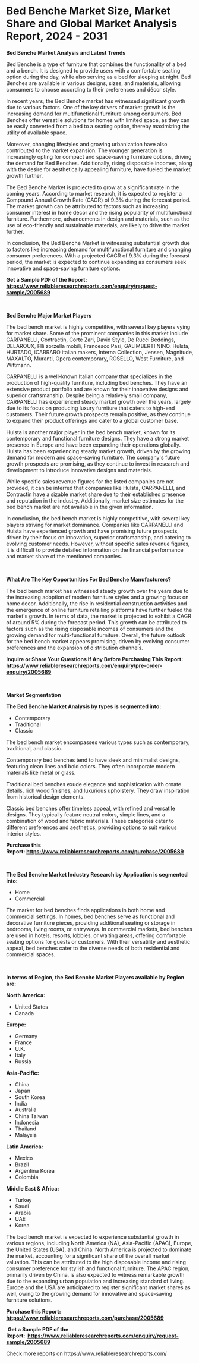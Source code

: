 <p><h1>Bed Benche Market Size, Market Share and Global Market Analysis Report, 2024 - 2031</h1></p><p><strong>Bed Benche Market Analysis and Latest Trends</strong></p>
<p><p>Bed Benche is a type of furniture that combines the functionality of a bed and a bench. It is designed to provide users with a comfortable seating option during the day, while also serving as a bed for sleeping at night. Bed Benches are available in various designs, sizes, and materials, allowing consumers to choose according to their preferences and décor style.</p><p>In recent years, the Bed Benche market has witnessed significant growth due to various factors. One of the key drivers of market growth is the increasing demand for multifunctional furniture among consumers. Bed Benches offer versatile solutions for homes with limited space, as they can be easily converted from a bed to a seating option, thereby maximizing the utility of available space.</p><p>Moreover, changing lifestyles and growing urbanization have also contributed to the market expansion. The younger generation is increasingly opting for compact and space-saving furniture options, driving the demand for Bed Benches. Additionally, rising disposable incomes, along with the desire for aesthetically appealing furniture, have fueled the market growth further.</p><p>The Bed Benche Market is projected to grow at a significant rate in the coming years. According to market research, it is expected to register a Compound Annual Growth Rate (CAGR) of 9.3% during the forecast period. The market growth can be attributed to factors such as increasing consumer interest in home décor and the rising popularity of multifunctional furniture. Furthermore, advancements in design and materials, such as the use of eco-friendly and sustainable materials, are likely to drive the market further.</p><p>In conclusion, the Bed Benche Market is witnessing substantial growth due to factors like increasing demand for multifunctional furniture and changing consumer preferences. With a projected CAGR of 9.3% during the forecast period, the market is expected to continue expanding as consumers seek innovative and space-saving furniture options.</p></p>
<p><strong>Get a Sample PDF of the Report:&nbsp; <a href="https://www.reliableresearchreports.com/enquiry/request-sample/2005689">https://www.reliableresearchreports.com/enquiry/request-sample/2005689</a></strong></p>
<p>&nbsp;</p>
<p><strong>Bed Benche Major Market Players</strong></p>
<p><p>The bed bench market is highly competitive, with several key players vying for market share. Some of the prominent companies in this market include CARPANELLI, Contractin, Corte Zari, David Style, De Rucci Beddings, DELAROUX, Flli zorzella mobili, Francesco Pasi, GALIMBERTI NINO, Hulsta, HURTADO, iCARRARO italian makers, Interna Collection, Jensen, Magnitude, MAXALTO, Muranti, Opera contemporary, ROSELLO, West Furniture, and Wittmann.</p><p>CARPANELLI is a well-known Italian company that specializes in the production of high-quality furniture, including bed benches. They have an extensive product portfolio and are known for their innovative designs and superior craftsmanship. Despite being a relatively small company, CARPANELLI has experienced steady market growth over the years, largely due to its focus on producing luxury furniture that caters to high-end customers. Their future growth prospects remain positive, as they continue to expand their product offerings and cater to a global customer base.</p><p>Hulsta is another major player in the bed bench market, known for its contemporary and functional furniture designs. They have a strong market presence in Europe and have been expanding their operations globally. Hulsta has been experiencing steady market growth, driven by the growing demand for modern and space-saving furniture. The company's future growth prospects are promising, as they continue to invest in research and development to introduce innovative designs and materials.</p><p>While specific sales revenue figures for the listed companies are not provided, it can be inferred that companies like Hulsta, CARPANELLI, and Contractin have a sizable market share due to their established presence and reputation in the industry. Additionally, market size estimates for the bed bench market are not available in the given information.</p><p>In conclusion, the bed bench market is highly competitive, with several key players striving for market dominance. Companies like CARPANELLI and Hulsta have experienced growth and have promising future prospects, driven by their focus on innovation, superior craftsmanship, and catering to evolving customer needs. However, without specific sales revenue figures, it is difficult to provide detailed information on the financial performance and market share of the mentioned companies.</p></p>
<p>&nbsp;</p>
<p><strong>What Are The Key Opportunities For Bed Benche Manufacturers?</strong></p>
<p><p>The bed bench market has witnessed steady growth over the years due to the increasing adoption of modern furniture styles and a growing focus on home decor. Additionally, the rise in residential construction activities and the emergence of online furniture retailing platforms have further fueled the market's growth. In terms of data, the market is projected to exhibit a CAGR of around 5% during the forecast period. This growth can be attributed to factors such as the rising disposable incomes of consumers and the growing demand for multi-functional furniture. Overall, the future outlook for the bed bench market appears promising, driven by evolving consumer preferences and the expansion of distribution channels.</p></p>
<p><strong>Inquire or Share Your Questions If Any Before Purchasing This Report: <a href="https://www.reliableresearchreports.com/enquiry/pre-order-enquiry/2005689">https://www.reliableresearchreports.com/enquiry/pre-order-enquiry/2005689</a></strong></p>
<p>&nbsp;</p>
<p><strong>Market Segmentation</strong></p>
<p><strong>The Bed Benche Market Analysis by types is segmented into:</strong></p>
<p><ul><li>Contemporary</li><li>Traditional</li><li>Classic</li></ul></p>
<p><p>The bed bench market encompasses various types such as contemporary, traditional, and classic. </p><p>Contemporary bed benches tend to have sleek and minimalist designs, featuring clean lines and bold colors. They often incorporate modern materials like metal or glass. </p><p>Traditional bed benches exude elegance and sophistication with ornate details, rich wood finishes, and luxurious upholstery. They draw inspiration from historical design elements. </p><p>Classic bed benches offer timeless appeal, with refined and versatile designs. They typically feature neutral colors, simple lines, and a combination of wood and fabric materials. These categories cater to different preferences and aesthetics, providing options to suit various interior styles.</p></p>
<p><strong>Purchase this Report:&nbsp;<a href="https://www.reliableresearchreports.com/purchase/2005689">https://www.reliableresearchreports.com/purchase/2005689</a></strong></p>
<p>&nbsp;</p>
<p><strong>The Bed Benche Market Industry Research by Application is segmented into:</strong></p>
<p><ul><li>Home</li><li>Commercial</li></ul></p>
<p><p>The market for bed benches finds applications in both home and commercial settings. In homes, bed benches serve as functional and decorative furniture pieces, providing additional seating or storage in bedrooms, living rooms, or entryways. In commercial markets, bed benches are used in hotels, resorts, lobbies, or waiting areas, offering comfortable seating options for guests or customers. With their versatility and aesthetic appeal, bed benches cater to the diverse needs of both residential and commercial spaces.</p></p>
<p>&nbsp;</p>
<p><strong>In terms of Region, the Bed Benche Market Players available by Region are:</strong></p>
<p>
    <p> <strong> North America: </strong>
        <ul>
            <li>United States</li>
            <li>Canada</li>
        </ul>
        </p> 
    <p> <strong> Europe: </strong>
        <ul>
            <li>Germany</li>
            <li>France</li>
            <li>U.K.</li>
            <li>Italy</li>
            <li>Russia</li>
        </ul>
        </p> 
    <p> <strong> Asia-Pacific: </strong>
        <ul>
            <li>China</li>
            <li>Japan</li>
            <li>South Korea</li>
            <li>India</li>
            <li>Australia</li>
            <li>China Taiwan</li>
            <li>Indonesia</li>
            <li>Thailand</li>
            <li>Malaysia</li>
        </ul>
        </p> 
    <p> <strong> Latin America: </strong>
        <ul>
            <li>Mexico</li>
            <li>Brazil</li>
            <li>Argentina Korea</li>
            <li>Colombia</li>
        </ul>
        </p> 
    <p> <strong> Middle East & Africa: </strong>
        <ul>
            <li>Turkey</li>
            <li>Saudi</li>
            <li>Arabia</li>
            <li>UAE</li>
            <li>Korea</li>
        </ul>
    </p>
    </p>
<p><p>The bed bench market is expected to experience substantial growth in various regions, including North America (NA), Asia-Pacific (APAC), Europe, the United States (USA), and China. North America is projected to dominate the market, accounting for a significant share of the overall market valuation. This can be attributed to the high disposable income and rising consumer preference for stylish and functional furniture. The APAC region, primarily driven by China, is also expected to witness remarkable growth due to the expanding urban population and increasing standard of living. Europe and the USA are anticipated to register significant market shares as well, owing to the growing demand for innovative and space-saving furniture solutions.</p></p>
<p><strong>Purchase this Report: <a href="https://www.reliableresearchreports.com/purchase/2005689">https://www.reliableresearchreports.com/purchase/2005689</a></strong></p>
<p>&nbsp;<strong>Get a Sample PDF of the Report:&nbsp;&nbsp;<a href="https://www.reliableresearchreports.com/enquiry/request-sample/2005689">https://www.reliableresearchreports.com/enquiry/request-sample/2005689</a></strong></p>
<p><strong></strong></p>
<p>Check more reports on https://www.reliableresearchreports.com/</p>